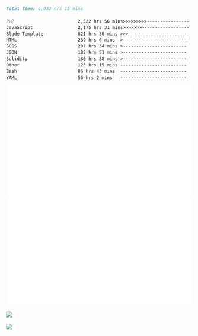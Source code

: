 <!--START_SECTION:waka-->

```markdown
Total Time: 6,833 hrs 15 mins

PHP                        2,522 hrs 56 mins>>>>>>>>>----------------   36.27 %
JavaScript                 2,175 hrs 31 mins>>>>>>>>-----------------   31.27 %
Blade Template             821 hrs 36 mins >>>----------------------   11.81 %
HTML                       239 hrs 6 mins  >------------------------   03.44 %
SCSS                       207 hrs 34 mins >------------------------   02.98 %
JSON                       182 hrs 51 mins >------------------------   02.63 %
Solidity                   180 hrs 38 mins >------------------------   02.60 %
Other                      123 hrs 15 mins -------------------------   01.77 %
Bash                       86 hrs 43 mins  -------------------------   01.25 %
YAML                       56 hrs 2 mins   -------------------------   00.81 %
```

<!--END_SECTION:waka-->

![](https://raw.githubusercontent.com/DrMaxis/github-stats-transparent/output/generated/overview.svg)
![](https://raw.githubusercontent.com/DrMaxis/github-stats-transparent/output/generated/languages.svg)

![](https://git-readme-stats-drmaxis-projects.vercel.app/api?username=drmaxis&show_icons=true&theme=outrun&count_private=true&show=reviews,discussions_started,discussions_answered,prs_merged,prs_merged_percentage&custom_title=2024%20Github%20Rank)
 
<a href="https://count.getloli.com/"><img src="https://count.getloli.com/get/@:maxis-the-alchemist?theme=rule34"></a>
<!-- https://count.getloli.com/get/@alchemist?theme=rule34 -->
<br>
